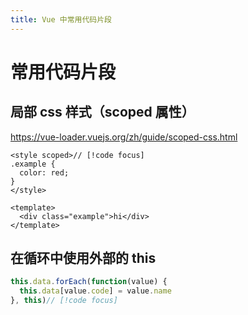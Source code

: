 ```yaml
---
title: Vue 中常用代码片段
---
```


# 常用代码片段

## 局部 css 样式（scoped 属性）
https://vue-loader.vuejs.org/zh/guide/scoped-css.html
```vue
<style scoped>// [!code focus]
.example {
  color: red;
}
</style>

<template>
  <div class="example">hi</div>
</template>
```

## 在循环中使用外部的 this
```js
this.data.forEach(function(value) {
  this.data[value.code] = value.name
}, this)// [!code focus]
```
